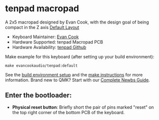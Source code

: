 # tenpad macropad

A 2x5 macropad designed by Evan Cook, with the design goal of being compact in the Z axis
[Default Layout](https://raw.githubusercontent.com/evanmcook/tenpad/main/keyboard-layout.jpg)

* Keyboard Maintainer: [Evan Cook](https://github.com/evanmcook/)
* Hardware Supported: tenpad Macropad PCB
* Hardware Availability: [tenpad Github](https://github.com/evanmcook/tenpad)

Make example for this keyboard (after setting up your build environment):

    make evancookaudio/tenpad:default

See the [build environment setup](https://docs.qmk.fm/#/getting_started_build_tools) and the [make instructions](https://docs.qmk.fm/#/getting_started_make_guide) for more information. Brand new to QMK? Start with our [Complete Newbs Guide](https://docs.qmk.fm/#/newbs).

## Enter the bootloader: 
* **Physical reset button**: Briefly short the pair of pins marked "reset" on the top right corner of the bottom PCB of the keyboard.